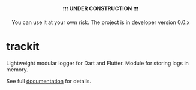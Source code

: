 <p align="center">
❗️❗️❗️ <b>UNDER CONSTRUCTION</b> ❗️❗️❗️
</p>
<p align="center">
You can use it at your own risk. The project is in developer version 0.0.x
</p>

# trackit

Lightweight modular logger for Dart and Flutter. Module for storing logs in memory.

See full [documentation](https://github.com/unger1984/trackit) for details.